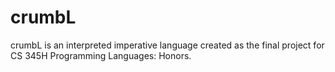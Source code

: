 # crumbL

crumbL is an interpreted imperative language created as the final project for CS 345H Programming Languages: Honors.
